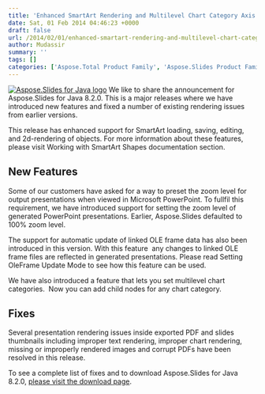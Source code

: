 ```yaml
---
title: 'Enhanced SmartArt Rendering and Multilevel Chart Category Axis Support in Aspose.Slides for Java 8.2.0'
date: Sat, 01 Feb 2014 04:46:23 +0000
draft: false
url: /2014/02/01/enhanced-smartart-rendering-and-multilevel-chart-category-axis-support-available-in-aspose.slides-for-java-8.2.0/
author: Mudassir
summary: ''
tags: []
categories: ['Aspose.Total Product Family', 'Aspose.Slides Product Family']
---
```


[![][1]](https://blog.aspose.com/wp-content/uploads/sites/2/2013/08/aspose-Slides-for-Java_100.png) We like to share the announcement for Aspose.Slides for Java 8.2.0. This is a major releases where we have introduced new features and fixed a number of existing rendering issues from earlier versions.

This release has enhanced support for SmartArt loading, saving, editing, and 2d-rendering of objects. For more information about these features, please visit Working with SmartArt Shapes documentation section.

## New Features

Some of our customers have asked for a way to preset the zoom level for output presentations when viewed in Microsoft PowerPoint. To fullfil this requirement, we have introduced support for setting the zoom level of generated PowerPoint presentations. Earlier, Aspose.Slides defaulted to 100% zoom level.

The support for automatic update of linked OLE frame data has also been introduced in this version. With this feature  any changes to linked OLE frame files are reflected in generated presentations. Please read Setting OleFrame Update Mode to see how this feature can be used.

We have also introduced a feature that lets you set multilevel chart categories.  Now you can add child nodes for any chart category.

## Fixes

Several presentation rendering issues inside exported PDF and slides thumbnails including improper text rendering, improper chart rendering, missing or improperly rendered images and corrupt PDFs have been resolved in this release.

To see a complete list of fixes and to download Aspose.Slides for Java 8.2.0, [please visit the download page][2].




[1]: https://blog.aspose.com/wp-content/uploads/sites/2/2013/08/aspose-Slides-for-Java_100.png "Aspose.Slides for Java logo"
[2]: https://blog.aspose.com/




